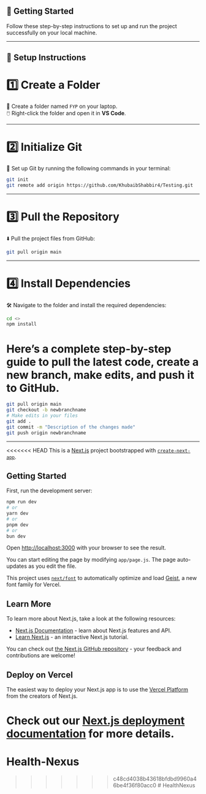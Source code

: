 
## 🚀 **Getting Started**

Follow these step-by-step instructions to set up and run the project successfully on your local machine.

---

## 🚩 **Setup Instructions**

# 1️⃣ **Create a Folder**

📂 Create a folder named `FYP` on your laptop.  
🖱️ Right-click the folder and open it in **VS Code**.

---

# 2️⃣ **Initialize Git**

🔗 Set up Git by running the following commands in your terminal:

```bash
git init
git remote add origin https://github.com/KhubaibShabbir4/Testing.git
```

---

# 3️⃣ **Pull the Repository**

⬇️ Pull the project files from GitHub:

```bash
git pull origin main
```

---

# 4️⃣ **Install Dependencies**

🛠️ Navigate to the folder and install the required dependencies:

```bash
cd <>
npm install
```

# Here’s a complete step-by-step guide to pull the latest code, create a new branch, make edits, and push it to GitHub.
```bash
git pull origin main
git checkout -b newbranchname
# Make edits in your files
git add .
git commit -m "Description of the changes made"
git push origin newbranchname
```
---



<<<<<<< HEAD
This is a [Next.js](https://nextjs.org) project bootstrapped with [`create-next-app`](https://github.com/vercel/next.js/tree/canary/packages/create-next-app).

## Getting Started

First, run the development server:

```bash
npm run dev
# or
yarn dev
# or
pnpm dev
# or
bun dev
```

Open [http://localhost:3000](http://localhost:3000) with your browser to see the result.

You can start editing the page by modifying `app/page.js`. The page auto-updates as you edit the file.

This project uses [`next/font`](https://nextjs.org/docs/app/building-your-application/optimizing/fonts) to automatically optimize and load [Geist](https://vercel.com/font), a new font family for Vercel.

## Learn More

To learn more about Next.js, take a look at the following resources:

- [Next.js Documentation](https://nextjs.org/docs) - learn about Next.js features and API.
- [Learn Next.js](https://nextjs.org/learn) - an interactive Next.js tutorial.

You can check out [the Next.js GitHub repository](https://github.com/vercel/next.js) - your feedback and contributions are welcome!

## Deploy on Vercel

The easiest way to deploy your Next.js app is to use the [Vercel Platform](https://vercel.com/new?utm_medium=default-template&filter=next.js&utm_source=create-next-app&utm_campaign=create-next-app-readme) from the creators of Next.js.

Check out our [Next.js deployment documentation](https://nextjs.org/docs/app/building-your-application/deploying) for more details.
=======
# Health-Nexus
>>>>>>> c48cd4038b43618bfdbd9960a46be4f36f80acc0
#   H e a l t h N e x u s  
 